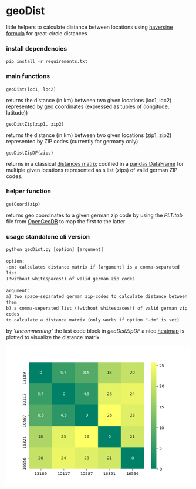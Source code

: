 # geoDist

little helpers to calculate distance between locations using [haversine formula](https://en.wikipedia.org/wiki/Haversine_formula) for great-circle distances

### install dependencies

    pip install -r requirements.txt

### main functions

    geoDist(loc1, loc2)

returns the distance (in km) between two given locations (loc1, loc2) represented by geo coordinates (expressed as tuples of (longitude, latitude))

    geoDistZip(zip1, zip2)

returns the distance (in km) between two given locations (zip1, zip2) represented by ZIP codes (currently for germany only)

    geoDistZipDF(zips)

returns in a classical [distances matrix](https://en.wikipedia.org/wiki/Distance_matrix) codified in a [pandas DataFrame](https://pandas.pydata.org/pandas-docs/stable/reference/api/pandas.DataFrame.html) for multiple given locations represented as s list (zips) of valid german ZIP codes.

### helper function

    getCoord(zip)

returns geo coordinates to a given german zip code by using the *PLT.tab* file from [OpenGeoDB](http://opengeodb.org/wiki/OpenGeoDB_Downloads) to map the first to the latter


### usage standalone cli version

    python geoDist.py [option] [argument]

    option:
    -dm: calculates distance matrix if [argument] is a comma-separated list
    (!without whitespaces!) of valid german zip codes

    argument:
    a) two space-separated german zip-codes to calculate distance between them
    b) a comma-seperated list (!without whitespaces!) of valid german zip codes
    to calculate a distance matrix (only works if option "-dm" is set)

by *'uncommenting'* the last code block in *geoDistZipDF* a nice [heatmap](http://seaborn.pydata.org/generated/seaborn.heatmap.html) is plotted to visualize the distance matrix

![sb.heatmap](sb_heatmap.png)